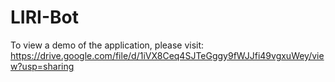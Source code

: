 # LIRI-Bot

To view a demo of the application, please visit: https://drive.google.com/file/d/1iVX8Ceq4SJTeGggy9fWJJfi49vgxuWey/view?usp=sharing

